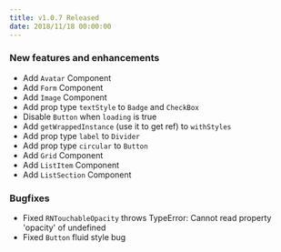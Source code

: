 ```yaml
---
title: v1.0.7 Released
date: 2018/11/18 00:00:00
---
```


### New features and enhancements

- Add `Avatar` Component
- Add `Form` Component
- Add `Image` Component
- Add prop type `textStyle` to `Badge` and `CheckBox`
- Disable `Button` when `loading` is true
- Add `getWrappedInstance` (use it to get ref) to `withStyles`
- Add prop type `label` to `Divider`
- Add prop type `circular` to `Button`
- Add `Grid` Component
- Add `ListItem` Component
- Add `ListSection` Component

### Bugfixes

- Fixed `RNTouchableOpacity` throws TypeError: Cannot read property 'opacity' of undefined
- Fixed `Button` fluid style bug
